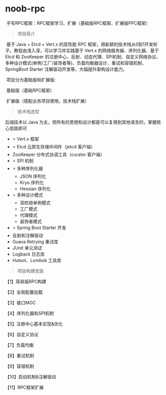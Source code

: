# noob-rpc
​	手写RPC框架：RPC框架学习、扩展（基础版RPC框架、扩展版PPC框架）

> 项目简介

​	基于 Java + Etcd + Vert.x 的高性能 RPC 框架，用新颖的技术栈从0到1开发轮子。教程由浅入深，可以学习并实践基于 Vert.x 的网络服务器、序列化器、基于 Etcd 和 ZooKeeper 的注册中心、反射、动态代理、SPI机制、自定义网络协议、多种设计模式(单例/工厂/装饰者等)、负载均衡器设计、重试和容错机制、SpringBoot Starter 注解驱动开发等，大幅提升架构设计能力。

​	项目分为基础版和扩展版:

​	基础版（基础RPC框架）

​	扩展版（搭配业务项目使用，技术栈扩展）



> 技术栈选型

后端技术以 Java 为主，但所有的思想和设计都是可以复用到其他语言的，掌握核心思路即可

- ⭐️ Vert.x 框架
- ⭐️ Etcd 云原生存储中间件（jetcd 客户端）
- ZooKeeper 分布式协调工具（curator 客户端）
- ⭐️ SPI 机制
- ⭐️ 多种序列化器
	- JSON 序列化
	- Kryo 序列化
	- Hessian 序列化
- ⭐️ 多种设计模式
	- 双检锁单例模式
	- 工厂模式
	- 代理模式
	- 装饰者模式
- ⭐️ Spring Boot Starter 开发
- 反射和注解驱动
- Guava Retrying 重试库
- JUnit 单元测试
- Logback 日志库
- Hutool、Lombok 工具库



>项目构建思路

【1】简易版RPC构建

【2】全局配置加载

【3】接口MOC

【4】序列化器和SPI机制

【5】注册中心基本实现&优化

【6】自定义协议

【7】负载均衡

【8】重试机制

【9】容错机制

【10】启动机制&注解驱动

【11】RPC框架扩展
